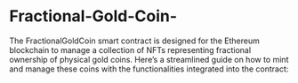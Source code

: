 # Fractional-Gold-Coin-
The FractionalGoldCoin smart contract is designed for the Ethereum blockchain to manage a collection of NFTs representing fractional ownership of physical gold coins. Here’s a streamlined guide on how to mint and manage these coins with the functionalities integrated into the contract:
